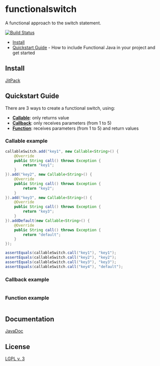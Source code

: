 # functionalswitch

A functional approach to the switch statement.

[![Build Status](https://travis-ci.org/MpStyle/functionalswitch.svg?branch=master)](https://travis-ci.org/MpStyle/functionalswitch)

- [Install](#install)
- [Quickstart Guide](quickstart) - How to include Functional Java in your project and get started

<a name="install"></a>
## Install

[JitPack](https://jitpack.io/#MpStyle/functionalswitch)

<a name="quickstart"></a>
## Quickstart Guide

There are 3 ways to create a functional switch, using:

- [**Callable**](https://docs.oracle.com/javase/7/docs/api/java/util/concurrent/Callable.html): only returns value  
- [**Callback**](): only receives parameters (from 1 to 5)
- [**Function**](https://github.com/bodar/totallylazy/): receives parameters (from 1 to 5) and return values

### Callable example

```java
callableSwitch.add("key1", new Callable<String>() {
    @Override
    public String call() throws Exception {
        return "key1";
    }
}).add("key2", new Callable<String>() {
    @Override
    public String call() throws Exception {
        return "key2";
    }
}).add("key3", new Callable<String>() {
    @Override
    public String call() throws Exception {
        return "key3";
    }
}).addDefault(new Callable<String>() {
    @Override
    public String call() throws Exception {
        return "default";
    }
});

assertEquals(callableSwitch.call("key1"), "key1");
assertEquals(callableSwitch.call("key2"), "key2");
assertEquals(callableSwitch.call("key3"), "key3");
assertEquals(callableSwitch.call("key4"), "default");

```

### Callback example

```java
```

### Function example

```java
```

## Documentation

[JavaDoc](https://mpstyle.github.io/functionalswitch/doc)

## License

[LGPL v. 3](https://www.gnu.org/licenses/lgpl-3.0.en.html)
